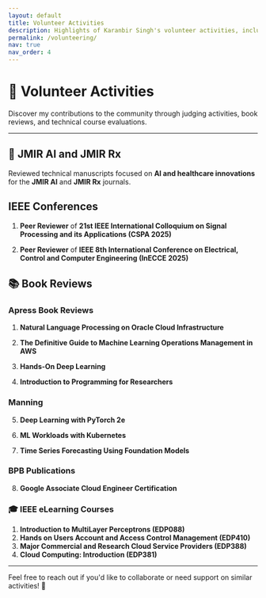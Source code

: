 ```yaml
---
layout: default
title: Volunteer Activities
description: Highlights of Karanbir Singh's volunteer activities, including judging and book review contributions.
permalink: /volunteering/
nav: true
nav_order: 4
---
```


# 🌟 Volunteer Activities

Discover my contributions to the community through judging activities, book reviews, and technical course evaluations.

---

## 🔬 JMIR AI and JMIR Rx

Reviewed technical manuscripts focused on **AI and healthcare innovations** for the **JMIR AI** and **JMIR Rx** journals.

## IEEE Conferences
1. **Peer Reviewer** of **21st IEEE International Colloquium on Signal Processing and its Applications (CSPA 2025)**

2. **Peer Reviewer** of **IEEE 8th International Conference on Electrical, Control and Computer Engineering (InECCE 2025)**

## 📚 Book Reviews

### Apress Book Reviews
1. **Natural Language Processing on Oracle Cloud Infrastructure**

2. **The Definitive Guide to Machine Learning Operations Management in AWS**

3. **Hands-On Deep Learning**

4. **Introduction to Programming for Researchers**

### Manning
5. **Deep Learning with PyTorch 2e**

6. **ML Workloads with Kubernetes**

7. **Time Series Forecasting Using Foundation Models**

### BPB Publications
8. **Google Associate Cloud Engineer Certification**



### 🎓 IEEE eLearning Courses
1. **Introduction to MultiLayer Perceptrons (EDP088)**
2. **Hands on Users Account and Access Control Management (EDP410)**
3. **Major Commercial and Research Cloud Service Providers (EDP388)**
4. **Cloud Computing: Introduction (EDP381)**

---

Feel free to reach out if you'd like to collaborate or need support on similar activities! 🌟